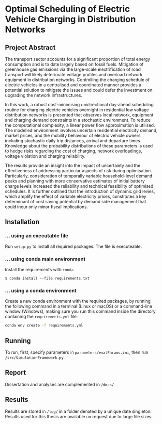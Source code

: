 
# Optimal Scheduling of Electric Vehicle Charging in Distribution Networks

## Project Abstract
The transport sector accounts for a significant proportion of total energy consumption and is to date largely based on fossil fuels. Mitigation of greenhouse gas emissions via the large-scale electrification of road transport will likely deteriorate voltage profiles and overload network equipment in distribution networks. Controlling the charging schedule of electric vehicles in a centralised and coordinated manner provides a potential solution to mitigate the issues and could defer the investment on upgrading the network infrastructures.

In this work, a robust cost-minimising unidirectional day-ahead scheduling routine for charging electric vehicles overnight in residential low voltage distribution networks is presented that observes local network, equipment and charging demand constraints in a stochastic environment. To reduce the computational complexity, a linear power flow approximation is utilised. The modelled environment involves uncertain residential electricity demand, market prices, and the mobility behaviour of electric vehicle owners including stochastic daily trip distances, arrival and departure times. Knowledge about the probability distributions of these parameters is used to hedge risks regarding the cost of charging, network overloadings, voltage violation and charging reliability.

The results provide an insight into the impact of uncertainty and the effectiveness of addressing particular aspects of risk during optimisation. Particularly, consideration of temporally variable household-level demand peaks and planning with more conservative estimates of initial battery charge levels increased the reliability and technical feasibility of optimised schedules. It is further outlined that the introduction of dynamic grid levies, which amplify the effect of variable electricity prices, constitutes a key determinant of cost saving potential by demand side management that could incur only minor fiscal implications.

## Installation

### ... using an executable file

Run `setup.py` to install all required packages. The file is executeable.

### ... using conda main environment

Install the requirements with `conda`.

    $ conda install --file requirements.txt

### ... using a conda environment

Create a new conda environment with the required packages, by running the following command in a terminal (Linux or macOS) or a command-line window (Windows), making sure you run this command inside the directory containing the ``requirements.yml`` file:

```bash
conda env create -f requirements.yml
```


## Running
To run, first, specify parameters in `parameters/evalParams.ini`, then run `/src/SimulationFramework.py`.

## Report
Dissertation and analyses are complemented in `/docs/`

## Results
Results are stored in `/log/` in a folder denoted by a unique date singleton. Results used for this thesis are available on request due to large file sizes.
